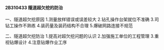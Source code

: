 #### 2B310433	隧道超欠挖的防治
一、隧道超欠挖原因
1.测量放样错误或误差较大
2.钻孔操作台架就位不准确
3.司钻工操作不熟练
4.装药量及装药结构不合理
5.爆破网路连接不规范

二、隧道超欠挖防治
1.提高对超欠挖问题的认识
2.加强施工单位的工程管理
3.重视钻爆设计
4.注意钻爆作业工序